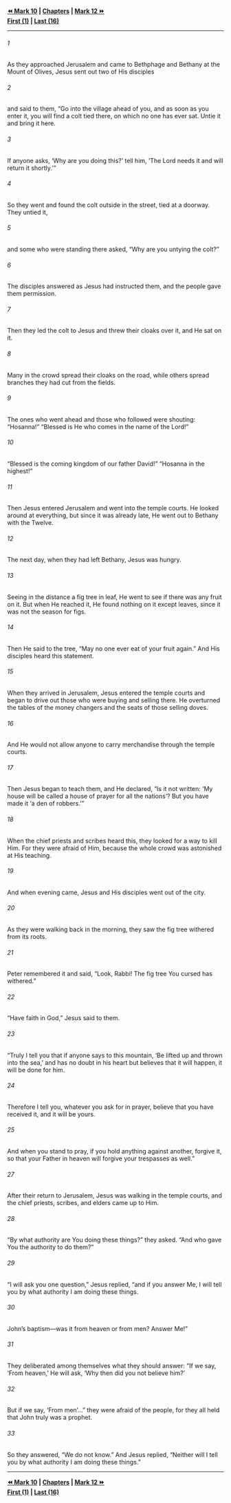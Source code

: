   
**[⏪ Mark 10](./Mark%2010.md) | [Chapters](./_index.md) | [Mark 12 ⏩](./Mark%2012.md)**  
**[First (1)](./Mark%201.md) | [Last (16)](./Mark%2016.md)**  
  
---  
  
###### 1  
As they approached Jerusalem and came to Bethphage and Bethany at the Mount of Olives, Jesus sent out two of His disciples  
  
###### 2  
and said to them, “Go into the village ahead of you, and as soon as you enter it, you will find a colt tied there, on which no one has ever sat. Untie it and bring it here.  
  
###### 3  
If anyone asks, ‘Why are you doing this?’ tell him, ‘The Lord needs it and will return it shortly.’”  
  
###### 4  
So they went and found the colt outside in the street, tied at a doorway. They untied it,  
  
###### 5  
and some who were standing there asked, “Why are you untying the colt?”  
  
###### 6  
The disciples answered as Jesus had instructed them, and the people gave them permission.  
  
###### 7  
Then they led the colt to Jesus and threw their cloaks over it, and He sat on it.  
  
###### 8  
Many in the crowd spread their cloaks on the road, while others spread branches they had cut from the fields.  
  
###### 9  
The ones who went ahead and those who followed were shouting: “Hosanna!” “Blessed is He who comes in the name of the Lord!”  
  
###### 10  
“Blessed is the coming kingdom of our father David!” “Hosanna in the highest!”  
  
###### 11  
Then Jesus entered Jerusalem and went into the temple courts. He looked around at everything, but since it was already late, He went out to Bethany with the Twelve.  
  
###### 12  
The next day, when they had left Bethany, Jesus was hungry.  
  
###### 13  
Seeing in the distance a fig tree in leaf, He went to see if there was any fruit on it. But when He reached it, He found nothing on it except leaves, since it was not the season for figs.  
  
###### 14  
Then He said to the tree, “May no one ever eat of your fruit again.” And His disciples heard this statement.  
  
###### 15  
When they arrived in Jerusalem, Jesus entered the temple courts and began to drive out those who were buying and selling there. He overturned the tables of the money changers and the seats of those selling doves.  
  
###### 16  
And He would not allow anyone to carry merchandise through the temple courts.  
  
###### 17  
Then Jesus began to teach them, and He declared, “Is it not written: ‘My house will be called a house of prayer for all the nations’? But you have made it ‘a den of robbers.’”  
  
###### 18  
When the chief priests and scribes heard this, they looked for a way to kill Him. For they were afraid of Him, because the whole crowd was astonished at His teaching.  
  
###### 19  
And when evening came, Jesus and His disciples went out of the city.  
  
###### 20  
As they were walking back in the morning, they saw the fig tree withered from its roots.  
  
###### 21  
Peter remembered it and said, “Look, Rabbi! The fig tree You cursed has withered.”  
  
###### 22  
“Have faith in God,” Jesus said to them.  
  
###### 23  
“Truly I tell you that if anyone says to this mountain, ‘Be lifted up and thrown into the sea,’ and has no doubt in his heart but believes that it will happen, it will be done for him.  
  
###### 24  
Therefore I tell you, whatever you ask for in prayer, believe that you have received it, and it will be yours.  
  
###### 25  
And when you stand to pray, if you hold anything against another, forgive it, so that your Father in heaven will forgive your trespasses as well.”  
  
###### 27  
After their return to Jerusalem, Jesus was walking in the temple courts, and the chief priests, scribes, and elders came up to Him.  
  
###### 28  
“By what authority are You doing these things?” they asked. “And who gave You the authority to do them?”  
  
###### 29  
“I will ask you one question,” Jesus replied, “and if you answer Me, I will tell you by what authority I am doing these things.  
  
###### 30  
John’s baptism—was it from heaven or from men? Answer Me!”  
  
###### 31  
They deliberated among themselves what they should answer: “If we say, ‘From heaven,’ He will ask, ‘Why then did you not believe him?’  
  
###### 32  
But if we say, ‘From men’...” they were afraid of the people, for they all held that John truly was a prophet.  
  
###### 33  
So they answered, “We do not know.” And Jesus replied, “Neither will I tell you by what authority I am doing these things.”  
  
  
---  
  
**[⏪ Mark 10](./Mark%2010.md) | [Chapters](./_index.md) | [Mark 12 ⏩](./Mark%2012.md)**  
**[First (1)](./Mark%201.md) | [Last (16)](./Mark%2016.md)**  
  
